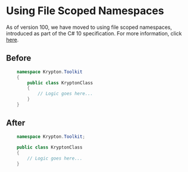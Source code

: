 # Using File Scoped Namespaces

As of version 100, we have moved to using file scoped namespaces, introduced as part of the C# 10 specification. For more information, click [here](https://learn.microsoft.com/en-us/dotnet/csharp/language-reference/proposals/csharp-10.0/file-scoped-namespaces).

## Before

```csharp
    namespace Krypton.Toolkit
    {
        public class KryptonClass
        {
            // Logic goes here...
        }
    }
```

## After

```csharp
    namespace Krypton.Toolkit;
    
    public class KryptonClass
    {
        // Logic goes here...
    }
```